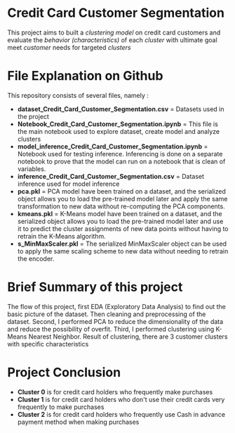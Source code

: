# Credit Card Customer Segmentation
This project aims to built a *clustering model* on credit card customers and evaluate the *behavior (characteristics)* of each *cluster* with ultimate goal meet *customer* needs for targeted *clusters*

# File Explanation on Github
This repository consists of several files, namely :
- **dataset_Credit_Card_Customer_Segmentation.csv** = Datasets used in the project
- **Notebook_Credit_Card_Customer_Segmentation.ipynb** = This file is the main notebook used to explore dataset, create model and analyze clusters
- **model_inference_Credit_Card_Customer_Segmentation.ipynb** = Notebook used for testing inference. Inferencing is done on a separate notebook to prove that the model can run on a notebook that is clean of variables.
- **inference_Credit_Card_Customer_Segmentation.csv** = Dataset inference used for model inference
- **pca.pkl** = PCA model have been trained on a dataset, and the serialized object allows you to load the pre-trained model later and apply the same transformation to new data without re-computing the PCA components.
- **kmeans.pkl** = K-Means model have been trained on a dataset, and the serialized object allows you to load the pre-trained model later and use it to predict the cluster assignments of new data points without having to retrain the K-Means algorithm.
- **s_MinMaxScaler.pkl** = The serialized MinMaxScaler object can be used to apply the same scaling scheme to new data without needing to retrain the encoder.

# Brief Summary of this project
The flow of this project, first EDA (Exploratory Data Analysis) to find out the basic picture of the dataset. Then cleaning and preprocessing of the dataset. Second, I performed PCA to reduce the dimensionality of the data and reduce the possibility of overfit. Third, I performed clustering using K-Means Nearest Neighbor. Result of clustering, there are 3 customer clusters with specific characteristics

# Project Conclusion
- **Cluster 0** is for credit card holders who frequently make purchases
- **Cluster 1** is for credit card holders who don't use their credit cards very frequently to make purchases
- **Cluster 2** is for credit card holders who frequently use Cash in advance payment method when making purchases
